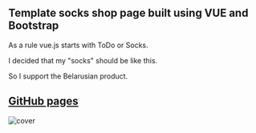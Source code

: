 ## Template socks shop page built using VUE and Bootstrap
As a rule vue.js starts with ToDo or Socks.

I decided that my "socks" should be like this. 

So I support the Belarusian product.

## [GitHub pages](https://boriskrasko.github.io/socks)


![cover](https://boriskrasko.github.io/socks/img/cover.png)

